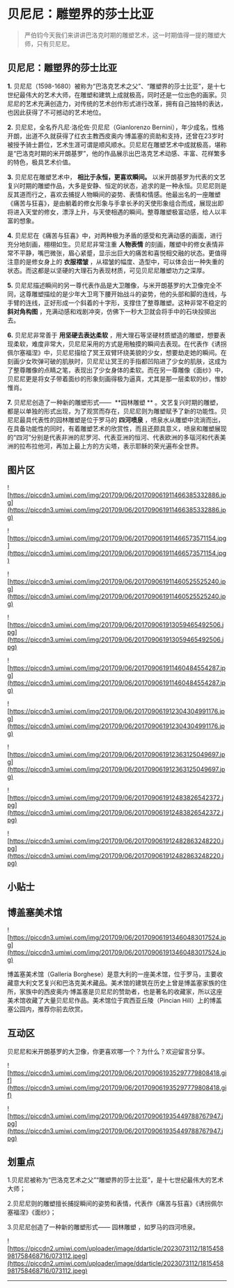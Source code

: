 # 贝尼尼：雕塑界的莎士比亚

> 严伯钧今天我们来讲讲巴洛克时期的雕塑艺术，这一时期值得一提的雕塑大师，只有贝尼尼。

## 贝尼尼：雕塑界的莎士比亚

 **1.** 贝尼尼（1598-1680）被称为“巴洛克艺术之父”、“雕塑界的莎士比亚”，是十七世纪最伟大的艺术大师，在雕塑和建筑上成就极高，同时还是一位出色的画家。贝尼尼的艺术充满创造力，对传统的艺术创作形式进行改革，拥有自己独特的表达，也因此获得了不可撼动的艺术地位。

 **2.** 贝尼尼，全名乔凡尼·洛伦佐·贝尼尼（Gianlorenzo Bernini），年少成名，性格开朗，出道不久就获得了红衣主教西皮奥内·博盖塞的资助和支持，还曾在23岁时被授予骑士爵位，艺术生涯可谓是顺风顺水。贝尼尼在雕塑艺术中成就极高，堪称是“巴洛克时期的米开朗基罗”，他的作品展示出巴洛克艺术动感、丰富、花样繁多的特色，极具艺术价值。

 **3.** 贝尼尼在雕塑艺术中， **相比于永恒，更喜欢瞬间。** 以米开朗基罗为代表的文艺复兴时期的雕塑作品，大多是安静、恒定的状态，追求的是一种永恒。贝尼尼则是反其道而行之，喜欢去捕捉人物瞬间的姿势、表情和情感。他最出名的一座雕塑《痛苦与狂喜》，是由躺着的修女形象与手拿长矛的天使形象组合而成，展现出即将进入天堂的修女，漂浮上升，与天使相遇的瞬间。整尊雕塑极富动感，给人以丰富的想象。

 **4.** 贝尼尼在《痛苦与狂喜》中，对两种极为矛盾的感受和充满动感的画面，进行充分地刻画，栩栩如生。贝尼尼非常注重 **人物表情** 的刻画，雕塑中的修女表情非常不平静，嘴巴微张，眉心紧蹙，显示出巨大的痛苦和喜悦相交融的状态。更值得注意的是修女身上的 **衣服褶皱** ，从褶皱的幅度、造型中，可以体会出一种失重的状态。而这都是以坚硬的大理石为表现材质，可见贝尼尼雕塑功力之深厚。

 **5.** 贝尼尼描述瞬间的另一尊代表作品是大卫雕像，与米开朗基罗的大卫像完全不同，这尊雕塑描绘的是少年大卫弯下腰开始战斗的姿势，他的头部和脚的连线，与手臂的连线，正好形成一个斜着的十字形，支撑住了整尊雕塑。这种非常不稳定的 **斜对角构图** ，充满动感和戏剧冲突，仿佛下一秒大卫就会将手中的石块投掷出去。

 **6.** 贝尼尼非常善于 **用坚硬去表达柔软** ，用大理石等坚硬材质塑造的雕塑，想要表现柔软，难度非常大，贝尼尼采用的方式是用触摸的瞬间去表现。在代表作《诱拐佩尔塞福涅》中，贝尼尼描绘了冥王双臂环绕美貌的少女，想要劫走她的瞬间。在刻画少女吹弹可破的肌肤时，贝尼尼让冥王的手指都凹陷进了少女的肌肤，这成为了整尊雕像的点睛之笔，表现出了少女身体的柔软。而在另一尊雕像《面纱》中，贝尼尼更是将女子带着面纱的形象刻画得极为逼真，尤其是那一层柔软的纱，惟妙惟肖。

 **7.** 贝尼尼创造了一种新的雕塑形式——  **园林雕塑 ** 。文艺复兴时期的雕塑，都是以单独的形式出现，为了观赏而存在，贝尼尼则为雕塑赋予了新的功能性。贝尼尼最具代表性的园林雕塑是位于罗马的 **四河喷泉** ，喷泉水从雕塑中流淌而出，在具备功能性的同时，有着雕塑艺术的欣赏性，而且还颇具意义，喷泉和雕塑展现的“四河”分别是代表非洲的尼罗河、代表亚洲的恒河、代表欧洲的多瑙河和代表美洲的拉布拉他河，再加上最上方的方尖塔，表示耶稣的荣光遍布全世界。

## 图片区

![https://piccdn3.umiwi.com/img/201709/06/201709061911466385332886.jpg](https://piccdn3.umiwi.com/img/201709/06/201709061911466385332886.jpg)

![https://piccdn3.umiwi.com/img/201709/06/201709061911466573571154.jpg](https://piccdn3.umiwi.com/img/201709/06/201709061911466573571154.jpg)

![https://piccdn3.umiwi.com/img/201709/06/201709061911460525525240.jpg](https://piccdn3.umiwi.com/img/201709/06/201709061911460525525240.jpg)

![https://piccdn3.umiwi.com/img/201709/06/201709061913059465492506.jpg](https://piccdn3.umiwi.com/img/201709/06/201709061913059465492506.jpg)

![https://piccdn3.umiwi.com/img/201709/06/201709061911460484554287.jpg](https://piccdn3.umiwi.com/img/201709/06/201709061911460484554287.jpg)

![https://piccdn3.umiwi.com/img/201709/06/201709061912304304991176.jpg](https://piccdn3.umiwi.com/img/201709/06/201709061912304304991176.jpg)

![https://piccdn3.umiwi.com/img/201709/06/201709061912363125049697.jpg](https://piccdn3.umiwi.com/img/201709/06/201709061912363125049697.jpg)

![https://piccdn3.umiwi.com/img/201709/06/201709061912483826542372.jpg](https://piccdn3.umiwi.com/img/201709/06/201709061912483826542372.jpg)

![https://piccdn3.umiwi.com/img/201709/06/201709061912482863248220.jpg](https://piccdn3.umiwi.com/img/201709/06/201709061912482863248220.jpg)

## 小贴士

## 博盖塞美术馆

![https://piccdn3.umiwi.com/img/201709/06/201709061913460483017524.jpg](https://piccdn3.umiwi.com/img/201709/06/201709061913460483017524.jpg)

博盖塞美术馆（Galleria Borghese）是意大利的一座美术馆，位于罗马，主要收藏意大利文艺复兴和巴洛克美术藏品。美术馆的建筑在历史上曾是博盖塞家族的住所，家族中的西皮奥内·博盖塞是贝尼尼的赞助者，也是著名的收藏家，所以这座美术馆收藏了大量贝尼尼作品。美术馆位于宾西亚丘陵（Pincian Hill）上的博盖塞公园内，推荐你前去欣赏。

## 互动区

贝尼尼和米开朗基罗的大卫像，你更喜欢哪一个？为什么？欢迎留言分享。

![https://piccdn3.umiwi.com/img/201709/06/201709061935297779808418.gif](https://piccdn3.umiwi.com/img/201709/06/201709061935297779808418.gif)

![https://piccdn3.umiwi.com/img/201709/06/201709061935449788767947.jpg](https://piccdn3.umiwi.com/img/201709/06/201709061935449788767947.jpg)

## 划重点

1.贝尼尼被称为“巴洛克艺术之父”“雕塑界的莎士比亚”，是十七世纪最伟大的艺术大师；

2.贝尼尼则的雕塑擅长捕捉瞬间的姿势和表情，代表作《痛苦与狂喜》《诱拐佩尔塞福涅》《面纱》；

3.贝尼尼创造了一种新的雕塑形式—— 园林雕塑 ，如罗马的四河喷泉。

![https://piccdn2.umiwi.com/uploader/image/ddarticle/2023073112/1815458981758468716/073112.jpeg](https://piccdn2.umiwi.com/uploader/image/ddarticle/2023073112/1815458981758468716/073112.jpeg)

---
